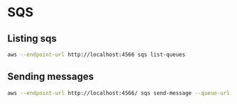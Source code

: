 # SQS

## Listing sqs

```bash
aws --endpoint-url http://localhost:4566 sqs list-queues
```

## Sending messages

```bash
aws --endpoint-url http://localhost:4566/ sqs send-message --queue-url http://localhost:4566/000000000000/{sqs-name} --message-body test
```
